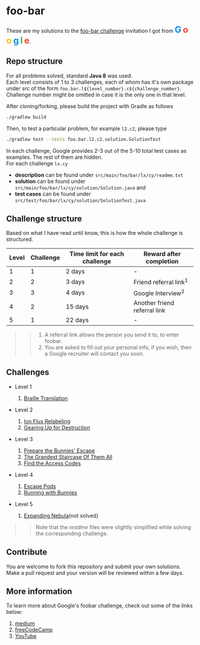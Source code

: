 # foo-bar

These are my solutions to the [foo-bar challenge](#more-information) invitation
I got from
<span style="color: #0091ea; font-weight:bold; font-size: x-large">G</span>
<span style="color: #f44336; font-weight:bold; font-size: x-large">o</span>
<span style="color: #ffc107; font-weight:bold; font-size: x-large">o</span>
<span style="color: #0091ea; font-weight:bold; font-size: x-large">g</span>
<span style="color: #4caf50; font-weight:bold; font-size: x-large">l</span>
<span style="color: #f44336; font-weight:bold; font-size: x-large">e</span>.

## Repo structure

For all problems solved, standard **Java 8** was used.  
Each level consists of 1 to 3 challenges, each of whom
has it's own package under src of the form
`foo.bar.l${level_number}.c${challenge_number}`.
Challenge number might be omitted in case it is the only one in that level.

After cloning/forking, please build the project with Gradle as follows

```bash
./gradlew build
```

Then, to test a particular problem, for example `l2.c2`, please type

<!-- TODO -->
```bash
./gradlew test --tests foo.bar.l2.c2.solution.SolutionTest
``` 

In each challenge, Google provides 2-3 out of the 5-10 total
test cases as examples. The rest of them are hidden.  
For each challenge `lx.cy`

* **description** can be found under `src/main/foo/bar/lx/cy/readme.txt`
* **solution** can be found under `src/main/foo/bar/lx/cy/solution/Solution.java` and
* **test cases** can be found under `src/test/foo/bar/lx/cy/solution/SolutionTest.java` 

## Challenge structure

Based on what I have read until know, this is how the whole challenge
is structured.

| Level | Challenge | Time limit **for each challenge** | Reward after completion             |
|-------|-----------|-----------------------------------|-------------------------------------|
| 1     | 1         | 2 days                            | -                                   |
| 2     | 2         | 3 days                            | Friend referral link<sup>1</sup>    |
| 3     | 3         | 4 days                            | Google Interview<sup>2</sup>        |
| 4     | 2         | 15 days                           | Another friend referral link        |
| 5     | 1         | 22 days                           | -                                   |

>> 1. A referral link allows the person you send it to, to enter foobar.
>> 2. You are asked to fill out your personal info, if you wish, then
 a Google recruiter will contact you soon.

## Challenges

* Level 1

  1. [Braille Translation](./src/main/java/foo/bar/l1/readme.txt)

* Level 2
  1. [Ion Flux Relabeling](./src/main/java/foo/bar/l2/c1/readme.txt)
  2. [Gearing Up for Destruction](./src/main/java/foo/bar/l2/c2/readme.txt)

* Level 3

  1. [Prepare the Bunnies' Escape](./src/main/java/foo/bar/l3/c1/readme.txt)
  2. [The Grandest Staircase Of Them All](./src/main/java/foo/bar/l3/c2/readme.txt)
  3. [Find the Access Codes](./src/main/java/foo/bar/l3/c3/readme.txt)

* Level 4

  1. [Escape Pods](./src/main/java/foo/bar/l4/c1/readme.txt)
  2. [Running with Bunnies](./src/main/java/foo/bar/l4/c2/readme.txt)

* Level 5

  1. [Expanding Nebula](./src/main/java/foo/bar/l5/readme.txt)(not solved)

>> Note that the *readme* files were slightly simplified
while solving the corresponding challenge.

## Contribute

You are welcome to fork this repository and submit your own solutions.
Make a pull request and your version will be reviewed within a few days.

## More information

To learn more about Google's foobar challenge,
check out some of the links below:

1. [medium](https://medium.com/chingu/my-experience-with-the-google-foobar-challenge-and-tips-on-what-to-do-if-you-get-it-9848d31d3d20)
2. [freeCodeCamp](https://www.freecodecamp.org/news/the-foobar-challenge-googles-hidden-test-for-developers-ed8027c1184/)
3. [YouTube](https://www.youtube.com/watch?v=FHQAj9iYPg0)
